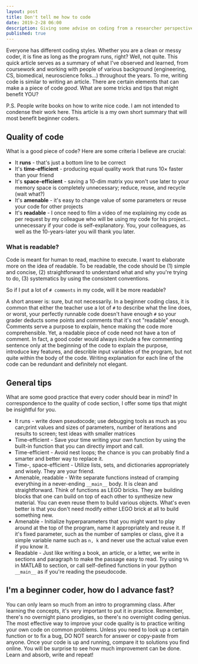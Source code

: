 ```yaml
---
layout: post
title: Don't tell me how to code
date: 2019-2-28 06:00
description: Giving some advise on coding from a researcher perspective
published: true
---
```


Everyone has different coding styles. Whether you are a clean or messy coder, it is fine as long as the program runs, right? Well, not quite. This quick article serves as a summary of what I've observed and learned, from coursework and working with people of various background (engineering, CS, biomedical, neuroscience folks...) throughout the years. To me, writing code is similar to writing an article. There are certain elements that can make a a piece of code *good*. What are some tricks and tips that might benefit YOU?

<p class="caption">
    P.S. People write books on how to write nice code. I am not intended to condense their work here. This article is a my own short summary that will most benefit beginner coders.
</p>

## Quality of code

What is a good piece of code? Here are some criteria I believe are crucial:

* It **runs** - that's just a bottom line to be correct
* It's **time-efficient** - producing equal quality work that runs 10$\times$ faster than your friend
* It's **space-efficient** - saving a 10-dim matrix you won't use later to your memory space is completely unnecessary; reduce, reuse, and recycle (wait what?)
* It's **amenable** - it's easy to change value of some parameters or reuse your code for other projects
* It's **readable** - I once need to film a video of me explaining my code as per request by my colleague who will be using my code for his project... unnecessary if your code is self-explanatory. You, your colleagues, as well as the 10-years-later you will thank you later.

### What is readable?

Code is meant for human to read, machine to execute. I want to elaborate more on the idea of readable. To be readable, the code should be (1) simple and concise, (2) straightforward to understand what and why you're trying to do, (3) systematics by using the consistent conventions.

So if I put a lot of ```# comments``` in my code, will it be more readable?

A short answer is: sure, but not necessarily. In a beginner coding class, it is common that either the teacher use a lot of ```#``` to describe what the line does, or worst, your perfectly runnable code doesn't have enough ```#``` so your grader deducts some points and comments that it's not "readable" enough. Comments serve a purpose to explain, hence making the code more comprehensible. Yet, a readable piece of code need not have a ton of comment. In fact, a good coder would always include a few commenting sentence only at the beginning of the code to explain the purpose, introduce key features, and describle input variables of the program, but not quite within the body of the code. Writing explanation for each line of the code can be redundant and definitely not elegant.

## General tips

What are some good practice that every coder should bear in mind? In correspondence to the quality of code section, I offer some tips that might be insightful for you.

* It runs - write down pseudocode; use debugging tools as much as you can;print values and sizes of parameters, number of iterations and results to screen; test ideas with smaller matrices
* Time-efficient - Save your time writing your own function by using the built-in function that you can directly import and call.
* Time-efficient - Avoid nest loops; the chance is you can probably find a smarter and better way to replace it.
* Time-, space-efficient - Utilize lists, sets, and dictionaries appropriately and wisely. They are your friend.
* Amenable, readable - Write separate functions instead of cramping everything in a never-ending ```__main__``` body. It is clean and straightforward. Think of functions as LEGO bricks. They are building blocks that one can build on top of each other to synthesize new material. You can even reuse them to build various objects. What's even better is that you don't need modify either LEGO brick at all to build something new.
* Amenable - Initialize hyperparameters that you might want to play around at the top of the program, name it appropriately and reuse it. If it's fixed parameter, such as the number of samples or class, give it a simple variable name such as ```n, k``` and never use the actual value even if you know it.
* Readable - Just like writing a book, an article, or a letter, we write in sections and paragraph to make the passage easy to read. Try using ```%%``` in MATLAB to section, or call self-defined functions in your python ```__main__``` as if you're reading the pseudocode.

## I'm a beginner coder, how do I advance fast?

You can only learn so much from an intro to programming class. After learning the concepts, it's very important to put it in practice. Remember, there's no overnight piano prodigies, so there's no overnight coding genius. The most effective way to improve your code quality is to practice writing your own code on common problems. Unless you need to look up a certain function or to fix a bug, DO NOT search for answer or copy-paste from anyone. Once your code is up and running, compare it to solutions you find online. You will be surprise to see how much improvement can be done. Learn and absorb, write and repeat!


